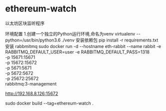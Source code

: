 # ethereum-watch
以太坊区块监听程序

环境配置
1.创建一个独立的Python运行环境,命名为venv
virtualenv --python=/usr/bin/python3.6 ./venv
安装依赖包
pip install -r requirements.txt
安装 rabbmitmq
sudo docker run -d --hostname eth-rabbit --name rabbit -e RABBITMQ_DEFAULT_USER=user -e RABBITMQ_DEFAULT_PASS=1318 \
 -p 15671:15671 \
 -p 15672:15672 \
  -p 5671:5671 \
  -p 5672:5672 \
 -p 25672:25672 \
rabbitmq:3-management

http://192.168.8.126:15672


sudo docker build --tag=ethereum-watch .
